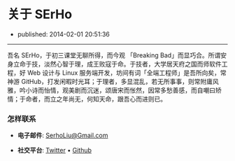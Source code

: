 # 关于 SErHo

- published: 2014-02-01 20:51:36

----------------------

吾名 SErHo，于初三课堂无聊所得，而今观 「Breaking Bad」而显巧合。所谓安身立命于技，淡然心智于理，成王败寇于命。于技者，大学居天府之国而师软件工程，好 Web 设计与 Linux 服务端开发，坊间有词「全端工程师」是吾所向矣，常神游 GitHub，打发闲暇时光耳；于理者，多显混乱，若无所事事，则常附庸风雅，吟小诗而怡情，观美剧而沉迷，颂唐宋而怅然，因常多愁善感，而自嘲曰矫情；于命者，而立之年尚无，何知天命，跟吾心而进则已。

### 怎样联系

* __电子邮件__: <SerhoLiu@Gmail.com>

* __社交平台__: [Twitter][1] • [Github][2]


[1]: https://twitter.com/SerhoLiu
[2]: https://github.com/SerhoLiu
